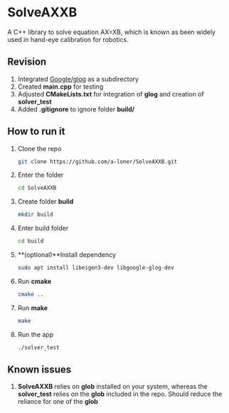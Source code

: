 # SolveAXXB

A C++ library to solve equation AX=XB, which is known as been widely used in hand-eye calibration for robotics.

## Revision
1. Integrated [Google/glog](https://github.com/google/glog) as a subdirectory
2. Created **main.cpp** for testing
3. Adjusted **CMakeLists.txt** for integration of **glog** and creation of **solver_test**
4. Added **.gitignore** to ignore folder **build/**

## How to run it
1. Clone the repo
   ```bash
   git clone https://github.com/a-loner/SolveAXXB.git
   ```
2. Enter the folder
   ```bash
   cd SolveAXXB
   ```
3. Create folder **build**
   ```bash
   mkdir build
   ```
4. Enter build folder
   ```bash
   cd build
   ```
5. **(optional)**Install dependency
   ```bash
   sudo apt install libeigen3-dev libgoogle-glog-dev
   ```
6. Run **cmake**
   ```bash
   cmake ..
   ```
7. Run **make**
   ```bash
   make
   ```
8. Run the app
   ```bash
   ./solver_test
   ```

## Known issues
1. **SolveAXXB** relies on **glob** installed on your system, whereas the **solver_test** relies on the **glob** included in the repo. Should reduce the reliance for one of the **glob**
 
